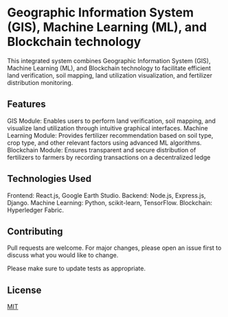 # Geographic Information System (GIS), Machine Learning (ML), and Blockchain technology

This integrated system combines Geographic Information System (GIS), Machine Learning (ML), and Blockchain technology to facilitate efficient land verification, soil mapping, land utilization visualization, and fertilizer distribution monitoring.


## Features

GIS Module: Enables users to perform land verification, soil mapping, and visualize land utilization through intuitive graphical interfaces.
Machine Learning Module: Provides fertilizer recommendation based on soil type, crop type, and other relevant factors using advanced ML algorithms.
Blockchain Module: Ensures transparent and secure distribution of fertilizers to farmers by recording transactions on a decentralized ledge

## Technologies Used

Frontend: React.js, Google Earth Studio.
Backend: Node.js, Express.js, Django.
Machine Learning: Python, scikit-learn, TensorFlow.
Blockchain: Hyperledger Fabric.


## Contributing

Pull requests are welcome. For major changes, please open an issue first
to discuss what you would like to change.

Please make sure to update tests as appropriate.

## License

[MIT](https://choosealicense.com/licenses/mit/)
